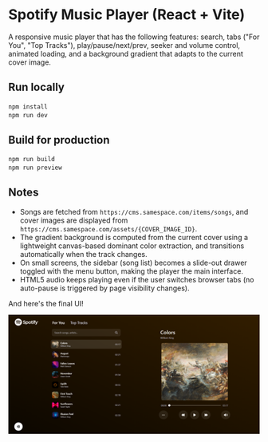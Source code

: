 # Spotify Music Player (React + Vite)

A responsive music player that has the following features: search, tabs ("For You", "Top Tracks"), play/pause/next/prev, seeker and volume control, animated loading, and a background gradient that adapts to the current cover image.

## Run locally

```bash
npm install
npm run dev
```

## Build for production

```bash
npm run build
npm run preview
```

## Notes

- Songs are fetched from `https://cms.samespace.com/items/songs`, and cover images are displayed from `https://cms.samespace.com/assets/{COVER_IMAGE_ID}`.
- The gradient background is computed from the current cover using a lightweight canvas-based dominant color extraction, and transitions automatically when the track changes.
- On small screens, the sidebar (song list) becomes a slide-out drawer toggled with the menu button, making the player the main interface.
- HTML5 audio keeps playing even if the user switches browser tabs (no auto-pause is triggered by page visibility changes).


And here's the final UI!

![alt text](Snap.png)
